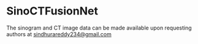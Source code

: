 # SinoCTFusionNet

The sinogram and CT image data can be made available upon requesting authors at sindhurareddy234@gmail.com
